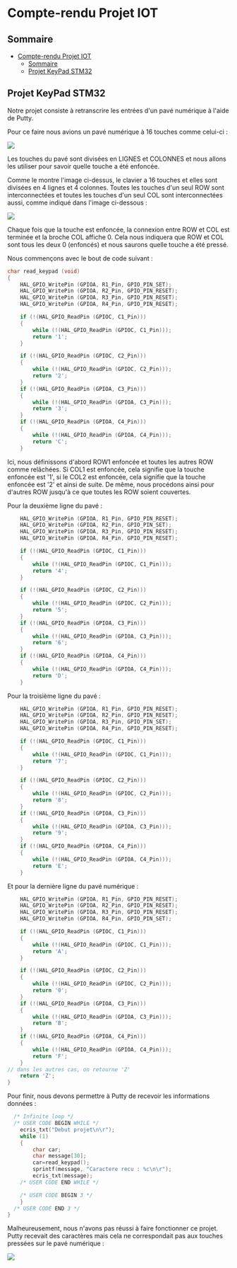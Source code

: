 # Compte-rendu Projet IOT

## Sommaire
- [Compte-rendu Projet IOT](#compte-rendu-projet-iot)
  - [Sommaire](#sommaire)
  - [Projet KeyPad STM32](#projet-keypad-stm32)

## Projet KeyPad STM32

Notre projet consiste à retranscrire les entrées d'un pavé numérique à l'aide de Putty. 

Pour ce faire nous avions un pavé numérique à 16 touches comme celui-ci : 

![](./img/keypad-pinout.jpeg)

Les touches du pavé sont divisées en LIGNES et COLONNES et nous allons les utiliser pour savoir quelle touche a été enfoncée.

Comme le montre l'image ci-dessus, le clavier a 16 touches et elles sont divisées en 4 lignes et 4 colonnes. Toutes les touches d'un seul ROW sont interconnectées et toutes les touches d'un seul COL sont interconnectées aussi, comme indiqué dans l'image ci-dessous :

![](./img/keypad-pinout-2.jpg)

Chaque fois que la touche est enfoncée, la connexion entre ROW et COL est terminée et la broche COL affiche 0. Cela nous indiquera que ROW et COL sont tous les deux 0 (enfoncés) et nous saurons quelle touche a été pressé.

Nous commençons avec le bout de code suivant : 

```c
char read_keypad (void)
{
    HAL_GPIO_WritePin (GPIOA, R1_Pin, GPIO_PIN_SET);
	HAL_GPIO_WritePin (GPIOA, R2_Pin, GPIO_PIN_RESET);
	HAL_GPIO_WritePin (GPIOA, R3_Pin, GPIO_PIN_RESET);
	HAL_GPIO_WritePin (GPIOA, R4_Pin, GPIO_PIN_RESET);

	if (!(HAL_GPIO_ReadPin (GPIOC, C1_Pin)))
	{
		while (!(HAL_GPIO_ReadPin (GPIOC, C1_Pin)));
		return '1';
	}

	if (!(HAL_GPIO_ReadPin (GPIOC, C2_Pin)))
	{
		while (!(HAL_GPIO_ReadPin (GPIOC, C2_Pin)));
		return '2';
	}
	if (!(HAL_GPIO_ReadPin (GPIOA, C3_Pin)))
	{
		while (!(HAL_GPIO_ReadPin (GPIOA, C3_Pin)));
		return '3';
	}
	if (!(HAL_GPIO_ReadPin (GPIOA, C4_Pin)))
	{
		while (!(HAL_GPIO_ReadPin (GPIOA, C4_Pin)));
		return 'C';
	}
```

Ici, nous définissons d'abord ROW1 enfoncée et toutes les autres ROW comme relâchées. Si COL1 est enfoncée, cela signifie que la touche enfoncée est '1', si le COL2 est enfoncée, cela signifie que la touche enfoncée est '2' et ainsi de suite.
De même, nous procédons ainsi pour d'autres ROW jusqu'à ce que toutes les ROW soient couvertes.

Pour la deuxième ligne du pavé : 

```c
    HAL_GPIO_WritePin (GPIOA, R1_Pin, GPIO_PIN_RESET);
	HAL_GPIO_WritePin (GPIOA, R2_Pin, GPIO_PIN_SET);
	HAL_GPIO_WritePin (GPIOA, R3_Pin, GPIO_PIN_RESET);
	HAL_GPIO_WritePin (GPIOA, R4_Pin, GPIO_PIN_RESET);

	if (!(HAL_GPIO_ReadPin (GPIOC, C1_Pin)))
	{
		while (!(HAL_GPIO_ReadPin (GPIOC, C1_Pin)));
		return '4';
	}

	if (!(HAL_GPIO_ReadPin (GPIOC, C2_Pin)))
	{
		while (!(HAL_GPIO_ReadPin (GPIOC, C2_Pin)));
		return '5';
	}
	if (!(HAL_GPIO_ReadPin (GPIOA, C3_Pin)))
	{
		while (!(HAL_GPIO_ReadPin (GPIOA, C3_Pin)));
		return '6';
	}
	if (!(HAL_GPIO_ReadPin (GPIOA, C4_Pin)))
	{
		while (!(HAL_GPIO_ReadPin (GPIOA, C4_Pin)));
		return 'D';
	}
```

Pour la troisième ligne du pavé : 

```c
    HAL_GPIO_WritePin (GPIOA, R1_Pin, GPIO_PIN_RESET);
	HAL_GPIO_WritePin (GPIOA, R2_Pin, GPIO_PIN_RESET);
	HAL_GPIO_WritePin (GPIOA, R3_Pin, GPIO_PIN_SET);
	HAL_GPIO_WritePin (GPIOA, R4_Pin, GPIO_PIN_RESET);

	if (!(HAL_GPIO_ReadPin (GPIOC, C1_Pin)))
	{
		while (!(HAL_GPIO_ReadPin (GPIOC, C1_Pin)));
		return '7';
	}

	if (!(HAL_GPIO_ReadPin (GPIOC, C2_Pin)))
	{
		while (!(HAL_GPIO_ReadPin (GPIOC, C2_Pin)));
		return '8';
	}
	if (!(HAL_GPIO_ReadPin (GPIOA, C3_Pin)))
	{
		while (!(HAL_GPIO_ReadPin (GPIOA, C3_Pin)));
		return '9';
	}
	if (!(HAL_GPIO_ReadPin (GPIOA, C4_Pin)))
	{
		while (!(HAL_GPIO_ReadPin (GPIOA, C4_Pin)));
		return 'E';
	}
```

Et pour la dernière ligne du pavé numérique : 
```c 
    HAL_GPIO_WritePin (GPIOA, R1_Pin, GPIO_PIN_RESET);
	HAL_GPIO_WritePin (GPIOA, R2_Pin, GPIO_PIN_RESET);
	HAL_GPIO_WritePin (GPIOA, R3_Pin, GPIO_PIN_RESET);
	HAL_GPIO_WritePin (GPIOA, R4_Pin, GPIO_PIN_SET);

	if (!(HAL_GPIO_ReadPin (GPIOC, C1_Pin)))
	{
		while (!(HAL_GPIO_ReadPin (GPIOC, C1_Pin)));
		return 'A';
	}

	if (!(HAL_GPIO_ReadPin (GPIOC, C2_Pin)))
	{
		while (!(HAL_GPIO_ReadPin (GPIOC, C2_Pin)));
		return '0';
	}
	if (!(HAL_GPIO_ReadPin (GPIOA, C3_Pin)))
	{
		while (!(HAL_GPIO_ReadPin (GPIOA, C3_Pin)));
		return 'B';
	}
	if (!(HAL_GPIO_ReadPin (GPIOA, C4_Pin)))
	{
		while (!(HAL_GPIO_ReadPin (GPIOA, C4_Pin)));
		return 'F';
	}
// dans les autres cas, on retourne 'Z'
	return 'Z';
}
```

Pour finir, nous devons permettre à Putty de recevoir les informations données : 

```c 
  /* Infinite loop */
  /* USER CODE BEGIN WHILE */
	ecris_txt("Debut projet\n\r");
	while (1)
	{
		char car;
		char message[30];
		car=read_keypad();
		sprintf(message, "Caractere recu : %c\n\r");
		ecris_txt(message);
    /* USER CODE END WHILE */

    /* USER CODE BEGIN 3 */
	}
  /* USER CODE END 3 */
}
```

Malheureusement, nous n'avons pas réussi à faire fonctionner ce projet. Putty recevait des caractères mais cela ne correspondait pas aux touches pressées sur le pavé numérique : 

![](/Compte-rendu-projet/img/putty_keypad.png)




